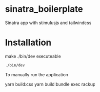 # sinatra_boilerplate
Sinatra app with stimulusjs and tailwindcss

# Installation
make ./bin/dev executeable

```bash
./bin/dev
```

To manually run the application

yarn build:css
yarn build
bundle exec rackup
